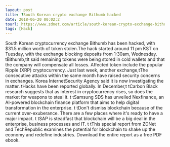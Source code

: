 ```yaml
---
layout: post
title: ?South Korean crypto exchange Bithumb hacked
date: 2018-06-20 00:02:2
tourl: https://www.zdnet.com/article/south-korean-crypto-exchange-bithumb-hacked/
tags: [Hack]
---
```

South Korean cryptocurrency exchange Bithumb has been hacked, with $31.5 million worth of token stolen.The hack started around 11 pm KST on Tuesday, with the exchange blocking deposits from 1:30am, Wednesday. tBithumb,tIt said remaining tokens were being stored in cold wallets and that the company will compensate all losses. Affected token include the popular Ripple (XRP) cryptocurrency. Just last week, another exchange,tThe consecutive attacks within the same month have raised security concerns in exchanges. Korea InternetSecurity Agency said it is now investigating the matter. tHacks have been reported globally. In December,t tCarbon Black research suggests that as interest in cryptocurrency rises, so does the market for weapons to steal it. t tSamsung SDS has unveiled Nexfinance, an AI-powered blockchain finance platform that aims to help digital transformation in the enterprise. t tDon't dismiss blockchain because of the current over-exuberance. There are a few places where it's ready to have a major impact. t tSAP is steadfast that blockchain will be a big deal in the enterprise, business processes and IT. t tThis special report from ZDNet and TechRepublic examines the potential for blockchain to shake up the economy and redefine industries. Download the entire report as a free PDF ebook.